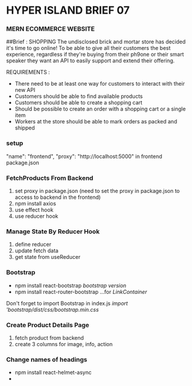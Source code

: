 # HYPER ISLAND BRIEF 07

### MERN ECOMMERCE WEBSITE

##Brief : SHOPPING
The undisclosed brick and mortar store has decided it's time to go online! To be able to give all their customers the best experience, regardless if they're buying from their ph9one or their smart speaker they want an API to easily support and extend their offering.

REQUIREMENTS :

- There need to be at least one way for customers to interact with their new API
- Customers should be able to find available products
- Customers should be able to create a shopping cart
- Should be possible to create an order with a shopping cart or a single item
- Workers at the store should be able to mark orders as packed and shipped

### setup

"name": "frontend",
"proxy": "http://localhost:5000"
in frontend package.json

### FetchProducts From Backend

1. set proxy in package.json (need to set the proxy in package.json to access to backend in the frontend)
2. npm install axios
3. use effect hook
4. use reducer hook

### Manage State By Reducer Hook

1. define reducer
2. update fetch data
3. get state from useReducer

### Bootstrap

- npm install react-bootstrap _bootstrap version_
- npm install react-router-bootstrap ...for _LinkContainer_

Don't forget to import Bootstrap in index.js _import 'bootstrap/dist/css/bootstrap.min.css_

### Create Product Details Page

1. fetch product from backend
2. create 3 columns for image, info, action

### Change names of headings

- npm install react-helmet-async
- _<HelmetProvider> <Helmet><title>some title</title</Helmet>_

### Loading and Message Component

1. create loading component
2. use spinner component
3. create message component
4. create utils.js to define getError function

### Connect to MongoDB Database

- npm install mongoose (MongoDB object modeling to connect with MongoDB)
- npm install dotenv (to load .env file in the node application)

### Seed data

1. create Product model
2. create User model
3. create seed route
4. use route in server.js
5. seed sample product

### Implement Add to Cart

1. create react context (to manage state globally)
2. define reducer
3. create store provider
4. implement add to cart button click handler

5. check exist item in the cart
6. check count in stock in backend

### Cart page

1. create 2 columns
2. display items list
3. create action column
4. click handler for inc/dec item
5. click handler for remove item
6. click handler for checkout

### sign in page

1. create sign in form
2. add email and password
3. add sign-in button

- npm i bcryptjs

### Sign in backend API

1. create signin api
2. npm install jsonwebtoken
3. define generateToken

- npm install express-async-handler
  (you can catch error in the async function inside this. If there is an error in this function, you can handle it in the server tactics)

- npm install jsonwebtoken
  (sending a token along with the object in res.send)

- add Advanced Rest Client in Chrome

### Complete sign in page with functionality

1. handle submit action
2. save token in store and local storage
3. show user name in header

- npm i react-toastify
  (adding nicer notifications)
  App.js : import 'react-toastify/dist/ReactToastify.css'
  <ToastContainer position="bottom-center" limit={1} />
  SigninPage.js : toast.error(getError(err));

### Shipping page

1. create form inputs
2. handle save shipping address
3. add checkout wizard bar

### Sign up page

1. create input forms
2. handle submit
3. create backend api

### Implement select payment method page

1. create input form
2. handle submit

### Place order page

1. show cart items, payment and address
2. handle place order action
3. create order create api

### Place order action

1. handle place order action
2. create oder create api

- when 'authorization: Bearer undefine', check localStorage to see if the user information is correctly stored.
- when taking out hard coded \_id from data.js, check the schema. (it was \_id: { type: String } when I get error message. take that out then it will generate objectID)

### Order Screen

1. create backend api for oder/:id
2. fetch order api in frontend
3. show order information in 2 columns

### Pay order by PayPal

developer.paypal.com
login / dashboard / use sandbox for testing

1. generate paypal client id
   (developer.paypal.com
   login / dashboard / use sandbox for testing)
   copy client id and put it in .env
2. create api to return client id
   in server.js ->
   app.get('/api/keys/paypal', (req, rest) => {
   res.send(process.env.PAYPAL_CLIENT_ID || 'sb');
   });
3. install react-paypal-js (in frontend folder)
   npm install @paypal/react-paypal-js
4. use PayPalScriptProvider in index.js
   in index.js
   <PayPalScriptProvider deferLoading={true}>
   <App />
   </PayPalScriptProvider>
5. use usePayPalScriptReducer in Order page
6. implement loadPayPalScript function
7. render paypal button
8. implement onApprove payment function
9. create pay order api in backend

### Order History

1. create order page
2. create order history api
3. use api in the frontend9

### Profile page

1. get user info from content
2. show user information
3. create user update api
4. update user info

### Side bar and search box

1. add sidebar
2. add search box

### Search page

1. show filters
2. create api for searching products
3. display results

### Admin menu

1. define protected route component
2. define admin route component
3. add menu for admin in header

### dashboard page

1. create dashboard ui
2. implement backend api
3. connect ui to backend

### Add Advanced Search Filter

1. filter by category
2. filter by price range
3. filter by average rating
